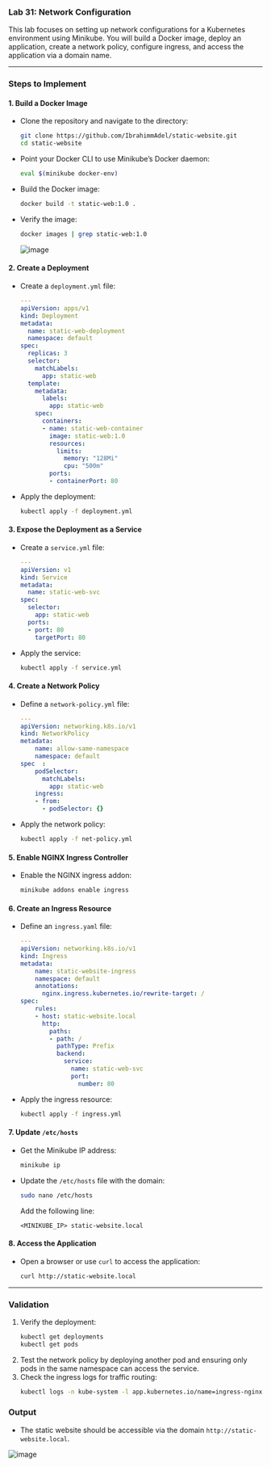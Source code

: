 ### Lab 31: Network Configuration

This lab focuses on setting up network configurations for a Kubernetes environment using Minikube. You will build a Docker image, deploy an application, create a network policy, configure ingress, and access the application via a domain name.

---

### **Steps to Implement**

#### **1. Build a Docker Image**
- Clone the repository and navigate to the directory:
  ```bash
  git clone https://github.com/IbrahimmAdel/static-website.git
  cd static-website
  ```
- Point your Docker CLI to use Minikube’s Docker daemon:
  ```bash
  eval $(minikube docker-env)
  ```
- Build the Docker image:
  ```bash
  docker build -t static-web:1.0 .
  ```
- Verify the image:
  ```bash
  docker images | grep static-web:1.0
  ```

  ![image](https://github.com/user-attachments/assets/0c43b780-b694-4e1a-bc0f-a3b114314a67)


#### **2. Create a Deployment**
- Create a `deployment.yml` file:
  ```yaml
  ---
  apiVersion: apps/v1
  kind: Deployment
  metadata:
    name: static-web-deployment
    namespace: default
  spec:
    replicas: 3
    selector:
      matchLabels:
        app: static-web
    template:
      metadata:
        labels:
          app: static-web
      spec:
        containers:
        - name: static-web-container
          image: static-web:1.0
          resources:
            limits:
              memory: "128Mi"
              cpu: "500m"
          ports:
          - containerPort: 80
  ```

- Apply the deployment:
  ```bash
  kubectl apply -f deployment.yml
  ```

#### **3. Expose the Deployment as a Service**
- Create a `service.yml` file:
  ```yaml
  ---
  apiVersion: v1
  kind: Service
  metadata:
    name: static-web-svc
  spec:
    selector:
      app: static-web
    ports:
    - port: 80
      targetPort: 80
  ```

- Apply the service:
  ```bash
  kubectl apply -f service.yml
  ```

#### **4. Create a Network Policy**
- Define a `network-policy.yml` file:
  ```yaml
  ---
  apiVersion: networking.k8s.io/v1
  kind: NetworkPolicy
  metadata:
      name: allow-same-namespace
      namespace: default
  spec  :
      podSelector:
        matchLabels:
          app: static-web
      ingress:
      - from:
        - podSelector: {}
  ```

- Apply the network policy:
  ```bash
  kubectl apply -f net-policy.yml
  ```

#### **5. Enable NGINX Ingress Controller**
- Enable the NGINX ingress addon:
  ```bash
  minikube addons enable ingress
  ```

#### **6. Create an Ingress Resource**
- Define an `ingress.yaml` file:
  ```yaml
  ---
  apiVersion: networking.k8s.io/v1
  kind: Ingress
  metadata:
      name: static-website-ingress
      namespace: default
      annotations:
        nginx.ingress.kubernetes.io/rewrite-target: /
  spec:
      rules:
      - host: static-website.local
        http:
          paths:
          - path: /
            pathType: Prefix
            backend:
              service:
                name: static-web-svc
                port:
                  number: 80
  ```

- Apply the ingress resource:
  ```bash
  kubectl apply -f ingress.yml
  ```

#### **7. Update `/etc/hosts`**
- Get the Minikube IP address:
  ```bash
  minikube ip
  ```

- Update the `/etc/hosts` file with the domain:
  ```bash
  sudo nano /etc/hosts
  ```

  Add the following line:
  ```
  <MINIKUBE_IP> static-website.local
  ```

#### **8. Access the Application**
- Open a browser or use `curl` to access the application:
  ```bash
  curl http://static-website.local
  ```
---

### **Validation**
1. Verify the deployment:
   ```bash
   kubectl get deployments
   kubectl get pods
   ```
2. Test the network policy by deploying another pod and ensuring only pods in the same namespace can access the service.
3. Check the ingress logs for traffic routing:
   ```bash
   kubectl logs -n kube-system -l app.kubernetes.io/name=ingress-nginx
   ```

### **Output**
- The static website should be accessible via the domain `http://static-website.local`.

![image](https://github.com/user-attachments/assets/f78ee241-02cb-4e48-83c0-630ebc55ea92)

